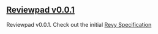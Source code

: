 ## [Reviewpad v0.0.1](/changelog/reviewpad-v001)

Reviewpad v0.0.1. Check out the initial [Revy Specification](/)

